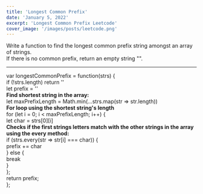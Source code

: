 ```yaml
---
title: 'Longest Common Prefix'
date: 'January 5, 2022'
excerpt: 'Longest Common Prefix Leetcode'
cover_image: '/images/posts/leetcode.png'
---
```


Write a function to find the longest common prefix string amongst an array of strings. \
If there is no common prefix, return an empty string "". 

<hr></hr>

var longestCommonPrefix = function(strs) { \
  if (!strs.length) return '' \
  let prefix = '' \
  **Find shortest string in the array:** \
  let maxPrefixLength = Math.min(...strs.map(str => str.length)) \
  **For loop using the shortest string's length** \
  for (let i = 0; i < maxPrefixLength; i++) { \
    let char = strs[0][i] \
    **Checks if the first strings letters match with the other strings in the array using the every method:** \
    if (strs.every(str => str[i] === char)) { \
      prefix += char \
    } else { \
      break \
    } \
  }; \
  return prefix; \
}; 